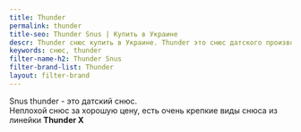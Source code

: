 ```yaml
---
title: Thunder
permalink: thunder
title-seo: Thunder Snus | Купить в Украине
descr: Thunder снюс купить в Украине. Thunder это снюс датского производства. Thunder X - самый крепкий представитель данного бренда.
keywords: снюс, thunder
filter-name-h2: Thunder Snus
filter-brand-list: Thunder
layout: filter-brand
---
```


Snus thunder - это датский снюс.<br>
Неплохой снюс за хорошую цену, есть очень крепкие виды снюса из линейки **Thunder X**